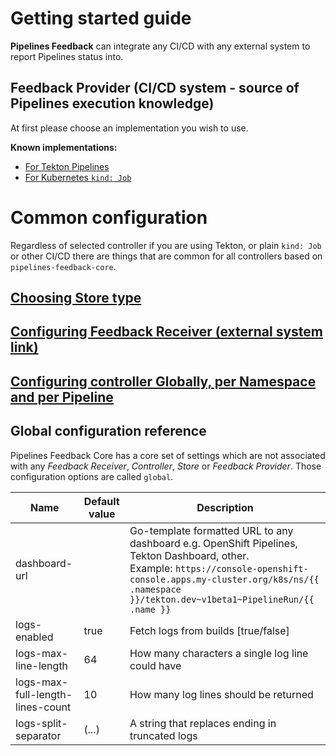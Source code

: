 Getting started guide
=====================

**Pipelines Feedback** can integrate any CI/CD with any external system to report Pipelines status into.

Feedback Provider (CI/CD system - source of Pipelines execution knowledge)
-----------------

At first please choose an implementation you wish to use.

**Known implementations:**
- [For Tekton Pipelines](https://github.com/kube-cicd/pipelines-feedback-tekton)
- [For Kubernetes `kind: Job`](https://github.com/kube-cicd/pipelines-feedback-core/tree/main/pkgs/implementation/batchjob)

Common configuration
====================

Regardless of selected controller if you are using Tekton, or plain `kind: Job` or other CI/CD there are things that are
common for all controllers based on `pipelines-feedback-core`.

[Choosing Store type](./pkgs/store/README.md)
-------------------

[Configuring Feedback Receiver (external system link)](./pkgs/feedback/USAGE.md)
---------------------

[Configuring controller Globally, per Namespace and per Pipeline](./pkgs/config/USAGE.md)
---------------------------------------------------------------

Global configuration reference
------------------------------

Pipelines Feedback Core has a core set of settings which are not associated with any _Feedback Receiver_, _Controller_, _Store_ or _Feedback Provider_. Those configuration options are called `global`.

| Name                             | Default value | Description                                                                                                                                                                                                                             |
|----------------------------------|---------------|-----------------------------------------------------------------------------------------------------------------------------------------------------------------------------------------------------------------------------------------|
| dashboard-url                    |               | Go-template formatted URL to any dashboard e.g. OpenShift Pipelines, Tekton Dashboard, other. <br/> Example: `https://console-openshift-console.apps.my-cluster.org/k8s/ns/{{ .namespace }}/tekton.dev~v1beta1~PipelineRun/{{ .name }}` |
| logs-enabled                     | true          | Fetch logs from builds [true/false]                                                                                                                                                                                                     |
| logs-max-line-length             | 64            | How many characters a single log line could have                                                                                                                                                                                        |
| logs-max-full-length-lines-count | 10            | How many log lines should be returned                                                                                                                                                                                                   |
| logs-split-separator             | (...)         | A string that replaces ending in truncated logs                                                                                                                                                                                         | 
